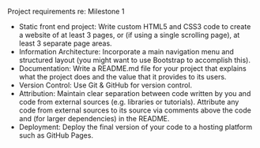 Project requirements re: Milestone 1


* Static front end project: Write custom HTML5 and CSS3 code to create a website of at least 3 pages, or (if using a single scrolling page), at least 3 separate page areas.
* Information Architecture: Incorporate a main navigation menu and structured layout (you might want to use Bootstrap to accomplish this).
* Documentation: Write a README.md file for your project that explains what the project does and the value that it provides to its users.
* Version Control: Use Git & GitHub for version control.
* Attribution: Maintain clear separation between code written by you and code from external sources (e.g. libraries or tutorials). Attribute any code from external sources to its source via comments above the code and (for larger dependencies) in the README.
* Deployment: Deploy the final version of your code to a hosting platform such as GitHub Pages.